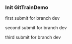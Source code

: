 ### Init GitTrainDemo

first submit for branch dev

second submit for branch dev

third submit for branch dev